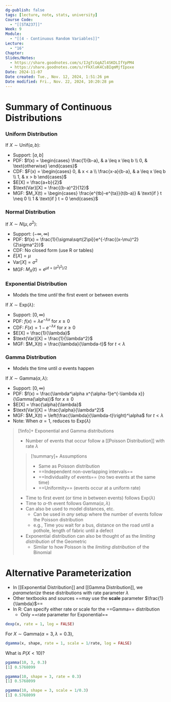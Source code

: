```yaml
---
dg-publish: false
tags: [lecture, note, stats, university]
Course Code:
  - "[[STA237]]"
Week: 9
Module:
  - "[[4 - Continuous Random Variables]]"
Lecture:
  - "16"
Chapter: 
Slides/Notes:
  - https://share.goodnotes.com/s/IJgTcGqAZl4SKDLIfYpPM4
  - https://share.goodnotes.com/s/rFkXloK4CsBIqmMjfIpoxe
Date: 2024-11-07
Date created: Tue., Nov. 12, 2024, 1:51:26 pm
Date modified: Fri., Nov. 22, 2024, 10:20:28 pm
---
```


# Summary of Continuous Distributions

### Uniform Distribution

If $X \sim \text{Unif}(a,b)$:
- Support: $[a,b]$
- PDF: $f(x) = \begin{cases} \frac{1}{b-a}, & a \leq x \leq b \\ 0, & \text{otherwise} \end{cases}$
- CDF: $F(x) = \begin{cases} 0, & x < a \\ \frac{x-a}{b-a}, & a \leq x \leq b \\ 1, & x > b \end{cases}$
- $E[X] = \frac{a+b}{2}$
- $\text{Var}[X] = \frac{(b-a)^2}{12}$
- MGF: $M_X(t) = \begin{cases} \frac{e^{tb}-e^{ta}}{t(b-a)} & \text{if } t \neq 0 \\ 1 & \text{if } t = 0 \end{cases}$

### Normal Distribution

If $X \sim N(\mu,\sigma^2)$:
- Support: $(-\infty,\infty)$
- PDF: $f(x) = \frac{1}{\sigma\sqrt{2\pi}}e^{-\frac{(x-\mu)^2}{2\sigma^2}}$
- CDF: No closed form (use R or tables)
- $E[X] = \mu$
- $\text{Var}[X] = \sigma^2$
- MGF: $M_X(t) = e^{\mu t + (\sigma^2t^2)/2}$

### Exponential Distribution

- Models the time *until* the first event or between events

If $X \sim \text{Exp}(\lambda)$:
- Support: $[0,\infty)$
- PDF: $f(x) = \lambda e^{-\lambda x}$ for $x \geq 0$
- CDF: $F(x) = 1-e^{-\lambda x}$ for $x \geq 0$
- $E[X] = \frac{1}{\lambda}$
- $\text{Var}[X] = \frac{1}{\lambda^2}$
- MGF: $M_X(t) = \frac{\lambda}{\lambda-t}$ for $t < \lambda$

### Gamma Distribution

- Models the time until $\alpha$ events happen

If $X \sim \text{Gamma}(\alpha,\lambda)$:
- Support: $[0,\infty)$
- PDF: $f(x) = \frac{\lambda^\alpha x^{\alpha-1}e^{-\lambda x}}{\Gamma(\alpha)}$ for $x \geq 0$
- $E[X] = \frac{\alpha}{\lambda}$
- $\text{Var}[X] = \frac{\alpha}{\lambda^2}$
- MGF: $M_X(t) = \left(\frac{\lambda}{\lambda-t}\right)^\alpha$ for $t < \lambda$
- Note: When $\alpha = 1$, reduces to $\text{Exp}(\lambda)$

> [!info]+ Exponential and Gamma distributions
> - Number of events that occur follow a [[Poisson Distribution]] with rate $\lambda$
>
> > [!summary]+ Assumptions
> > - Same as Poisson distribution
> > - ==Independent non-overlapping intervals==
> > - ==Individuality of events== (no two events at the same time)
> > - ==Uniformity== (events occur at a uniform rate)
>
> - Time to first event (or time in between events) follows $\text{Exp}(\lambda)$
> - Time to $\alpha$-th event follows $\text{Gamma}(\alpha, \lambda)$
> - Can also be used to model distances, etc.
>     - Can be used in *any* setup where the number of events follow the Poisson distribution
>     - e.g., Time you wait for a bus, distance on the road until a pothole, length of fabric until a defect
> - Exponential distribution can also be thought of as the *limiting distribution* of the Geometric
>     - Similar to how Poisson is the *limiting distribution* of the Binomial

# Alternative Parameterization

- In [[Exponential Distribution]] and [[Gamma Distribution]], we *parameterize* these distributions with rate parameter $\lambda$
- Other textbooks and sources ==may use the **scale** parameter $\frac{1}{\lambda}$==
- In R: Can specify either rate or scale for the ==Gamma== distribution
    - Only ==rate parameter for Exponential==

```r
dexp(x, rate = 1, log = FALSE)
```

For $X \sim \text{Gamma}(\alpha = 3, \lambda = 0.3)$,

```r
dgamma(x, shape, rate = 1, scale = 1/rate, log = FALSE)
```

What is $P(X < 10)$?

```r
pgamma(10, 3, 0.3)
[1] 0.5768099

pgamma(10, shape = 3, rate = 0.3)
[1] 0.5768099

pgamma(10, shape = 3, scale = 1/0.3)
[1] 0.5768099
```
